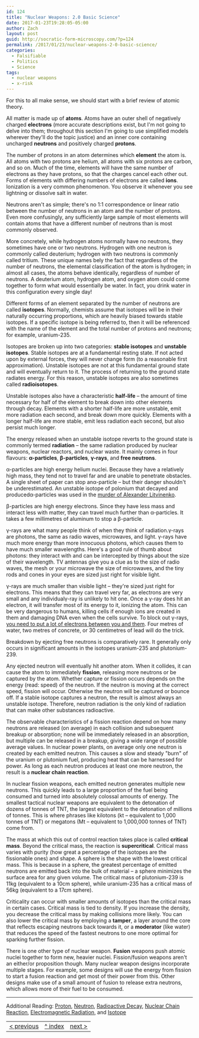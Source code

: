 ```yaml
---
id: 124
title: "Nuclear Weapons: 2.0 Basic Science"
date: 2017-01-23T19:28:05-05:00
author: Zach
layout: post
guid: http://socratic-form-microscopy.com/?p=124
permalink: /2017/01/23/nuclear-weapons-2-0-basic-science/
categories:
  - Falsifiable
  - Politics
  - Science
tags:
  - nuclear weapons
  - x-risk
---
```


For this to all make sense, we should start with a brief review of atomic theory.

All matter is made up of <strong>atoms</strong>. Atoms have an outer shell of negatively charged <strong>electrons</strong> (more accurate descriptions exist, but I'm not going to delve into them; throughout this section I'm going to use simplified models wherever they'll do the topic justice) and an inner core containing uncharged <strong>neutrons</strong> and positively charged <strong>protons</strong>.

The number of protons in an atom determines which <strong>element</strong> the atom is. All atoms with two protons are helium, all atoms with six protons are carbon, and so on. Much of the time, elements will have the same number of electrons as they have protons, so that the charges cancel each other out. Forms of elements with differing numbers of electrons are called <strong>ions</strong>. Ionization is a very common phenomenon. You observe it whenever you see lightning or dissolve salt in water.

Neutrons aren't as simple; there's no 1:1 correspondence or linear ratio between the number of neutrons in an atom and the number of protons. Even more confusingly, any sufficiently large sample of most elements will contain atoms that have a different number of neutrons than is most commonly observed.

More concretely, while hydrogen atoms normally have no neutrons, they sometimes have one or two neutrons. Hydrogen with one neutron is commonly called deuterium; hydrogen with two neutrons is commonly called tritium. These unique names bely the fact that regardless of the number of neutrons, the elemental classification of the atom is hydrogen; in almost all cases, the atoms behave identically, regardless of number of neutrons. A deuterium atom, hydrogen atom, and oxygen atom could come together to form what would essentially be water. In fact, you drink water in this configuration every single day!

Different forms of an element separated by the number of neutrons are called <strong>isotopes</strong>. Normally, chemists assume that isotopes will be in their naturally occurring proportions, which are heavily biased towards stable isotopes. If a specific isotope is being referred to, then it will be referenced with the name of the element and the total number of protons and neutrons; for example, uranium-235.

Isotopes are broken up into two categories: <strong>stable isotopes</strong> and <strong>unstable isotopes</strong>. Stable isotopes are at a fundamental resting state. If not acted upon by external forces, they will never change form (to a reasonable first approximation). Unstable isotopes are not at this fundamental ground state and will eventually return to it. The process of returning to the ground state radiates energy. For this reason, unstable isotopes are also sometimes called <strong>radioisotopes</strong>.

Unstable isotopes also have a characteristic <strong>half-life</strong> – the amount of time necessary for half of the element to break down into other elements through decay. Elements with a shorter half-life are more unstable, emit more radiation each second, and break down more quickly. Elements with a longer half-life are more stable, emit less radiation each second, but also persist much longer.

The energy released when an unstable isotope reverts to the ground state is commonly termed <strong>radiation</strong> – the same radiation produced by nuclear weapons, nuclear reactors, and nuclear waste. It mainly comes in four flavours: <strong>α-particles</strong>, <strong>β-particles</strong>, <strong>γ-rays</strong>, and <strong>free neutrons</strong>.

α-particles are high energy helium nuclei. Because they have a relatively high mass, they tend not to travel far and are unable to penetrate obstacles. A single sheet of paper can stop anα-particle – but their danger shouldn't be underestimated. An unstable isotope of polonium that decayed and producedα-particles was used in the <a href="https://en.wikipedia.org/wiki/Poisoning_of_Alexander_Litvinenko">murder of Alexander Litvinenko</a>.

β-particles are high energy electrons. Since they have less mass and interact less with matter, they can travel much further than α-particles. It takes a few millimetres of aluminum to stop a β-particle.

γ-rays are what many people think of when they think of radiation.γ-rays are photons, the same as radio waves, microwaves, and light. γ-rays have much more energy than more innocuous photons, which causes them to have much smaller wavelengths. Here's a good rule of thumb about photons: they interact with and can be intercepted by things about the size of their wavelength. TV antennas give you a clue as to the size of radio waves, the mesh or your microwave the size of microwaves, and the tiny rods and cones in your eyes are sized just right for visible light.

γ-rays are much smaller than visible light – they're sized just right for electrons. This means that they can travel very far, as electrons are very small and any individualγ-ray is unlikely to hit one. Once a γ-ray does hit an electron, it will transfer most of its energy to it, ionizing the atom. This can be very dangerous to humans, killing cells if enough ions are created in them and damaging DNA even when the cells survive. To block out γ-rays, <a href="http://nuclearconnect.org/know-nuclear/science/protecting">you need to put a lot of electrons between you and them</a>. Four metres of water, two metres of concrete, or 30 centimetres of lead will do the trick.

Breakdown by ejecting free neutrons is comparatively rare. It generally only occurs in significant amounts in the isotopes uranium-235 and plutonium-239.

Any ejected neutron will eventually hit another atom. When it collides, it can cause the atom to immediately <strong>fission</strong>, releasing more neutrons or be captured by the atom. Whether capture or fission occurs depends on the energy (read: speed) of the neutron. If the neutron is moving at the correct speed, fission will occur. Otherwise the neutron will be captured or bounce off. If a stable isotope captures a neutron, the result is almost always an unstable isotope. Therefore, neutron radiation is the only kind of radiation that can make other substances radioactive.

The observable characteristics of a fission reaction depend on how many neutrons are released (on average) in each collision and subsequent breakup or absorption; none will be immediately released in an absorption, but multiple can be released in a breakup, giving a wide range of possible average values. In nuclear power plants, on average only one neutron is created by each emitted neutron. This causes a slow and steady "burn" of the uranium or plutonium fuel, producing heat that can be harnessed for power. As long as each neutron produces at least one more neutron, the result is a <strong>nuclear chain reaction</strong>.

In nuclear fission weapons, each emitted neutron generates multiple new neutrons. This quickly leads to a large proportion of the fuel being consumed and turned into absolutely colossal amounts of energy. The smallest tactical nuclear weapons are equivalent to the detonation of dozens of tonnes of TNT, the largest equivalent to the detonation of millions of tonnes. This is where phrases like kilotons (kt – equivalent to 1,000 tonnes of TNT) or megatons (Mt – equivalent to 1,000,000 tonnes of TNT) come from.

The mass at which this out of control reaction takes place is called <strong>critical mass</strong>. Beyond the critical mass, the reaction is <strong>supercritical</strong>. Critical mass varies with purity (how great a percentage of the isotopes are the fissionable ones) and shape. A sphere is the shape with the lowest critical mass. This is because in a sphere, the greatest percentage of emitted neutrons are emitted back into the bulk of material – a sphere minimizes the surface area for any given volume. The critical mass of plutonium-239 is 11kg (equivalent to a 10cm sphere), while uranium-235 has a critical mass of 56kg (equivalent to a 17cm sphere).

Criticality can occur with smaller amounts of isotopes than the critical mass in certain cases. Critical mass is tied to density. If you increase the density, you decrease the critical mass by making collisions more likely. You can also lower the critical mass by employing a <strong>tamper</strong>, a layer around the core that reflects escaping neutrons back towards it, or a <strong>moderator</strong> (like water) that reduces the speed of the fastest neutrons to one more optimal for sparking further fission.

There is one other type of nuclear weapon. <strong>Fusion</strong> weapons push atomic nuclei together to form new, heavier nuclei. Fission/fusion weapons aren't an either/or proposition though. Many nuclear weapon designs incorporate multiple stages. For example, some designs will use the energy from fission to start a fusion reaction and get most of their power from this. Other designs make use of a small amount of fusion to release extra neutrons, which allows more of their fuel to be consumed.

<hr class="post-end" />

Additional Reading: <a href="https://en.wikipedia.org/wiki/Proton">Proton</a>, <a href="https://en.wikipedia.org/wiki/Neutron">Neutron</a>, <a href="https://en.wikipedia.org/wiki/Radioactive_decay">Radioactive Decay</a>, <a href="https://en.wikipedia.org/wiki/Nuclear_chain_reaction">Nuclear Chain Reaction</a>, <a href="https://en.wikipedia.org/wiki/Electromagnetic_radiation">Electromagnetic Radiation</a>, and <a href="https://en.wikipedia.org/wiki/Isotope">Isotope</a>
<br>

<table style="width:100%;border-width:0px 0px 0px 0px;background:transparent;">
  <tr style="border:0px solid;background:transparent;">
    <td style="border:0px solid;background:transparent;"><a href="/2017/01/22/nuclear-weapons-1-0-introduction/">&lt; previous</a></th>
    <td style="border:0px solid;background:transparent;text-align:center;""><a href="/2017/01/22/nuclear-weapons-1-0-introduction/">^ index</a></th>
    <td style="border:0px solid;background:transparent;text-align:right;""><a href="/2017/01/24/nuclear-weapons-3-0-proliferation/">next &gt;</a></th>
  </tr>
</table>

